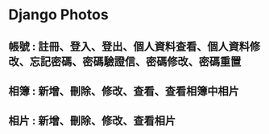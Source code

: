 # Django Photos
## 帳號 : 註冊、登入、登出、個人資料查看、個人資料修改、忘記密碼、密碼驗證信、密碼修改、密碼重置
## 相簿 : 新增、刪除、修改、查看、查看相簿中相片
## 相片 : 新增、刪除、修改、查看相片
